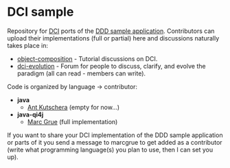 # DCI sample

Repository for [DCI](http://en.wikipedia.org/wiki/Data,_Context,_and_Interaction) ports of the [DDD sample application](http://dddsample.sourceforge.net/). Contributors can upload their implementations (full or partial) here and discussions naturally takes place in:

* [object-composition](http://groups.google.com/group/object-composition/topics?hl=en) - Tutorial discussions on DCI.
* [dci-evolution](http://groups.google.com/group/dci-evolution/topics?hl=en) - Forum for people to discuss, clarify, and evolve the paradigm (all can read - members can write).

Code is organized by language -> contributor:

* **java**
   * [Ant Kutschera](https://github.com/DCI/dci-sample/tree/master/java/ant-kutschera) (empty for now...)
* **java-qi4j**
   * [Marc Grue](https://github.com/DCI/dci-sample/tree/master/java-qi4j/marc-grue) (full implementation)

If you want to share your DCI implementation of the DDD sample application or parts of it you send a message to marcgrue to get added as a contributor (write what programming language(s) you plan to use, then I can set you up).